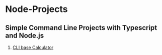 # Node-Projects

## Simple Command Line Projects with Typescript and Node.js

1. [CLI base Calculator](https://github.com/Abdul-Wahab-Ansari/Node-Projects/tree/master/project_00_calculator)

